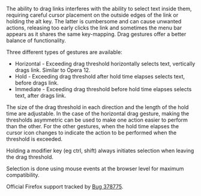The ability to drag links interferes with the ability to select text inside them, requiring careful cursor placement on the outside edges of the link or holding the alt key. The latter is cumbersome and can cause unwanted actions, releasing too early clicks the link and sometimes the menu bar appears as it shares the same key-mapping. Drag gestures offer a better balance of functionality.

Three different types of gestures are available:

* Horizontal - Exceeding drag threshold horizontally selects text, vertically drags link. Similar to Opera 12.
* Hold - Exceeding drag threshold after hold time elapses selects text, before drags link.
* Immediate - Exceeding drag threshold before hold time elapses selects text, after drags link.


The size of the drag threshold in each direction and the length of the hold time are adjustable. In the case of the horizontal drag gesture, making the thresholds asymmetric can be used to make one action easier to perform than the other. For the other gestures, when the hold time elapses the cursor icon changes to indicate the action to be performed when the threshold is exceeded.

Holding a modifier key (eg ctrl, shift) always initiates selection when leaving the drag threshold.

Selection is done using mouse events at the browser level for maximum compatibility.

Official Firefox support tracked by [Bug 378775](https://bugzilla.mozilla.org/show_bug.cgi?id=378775).